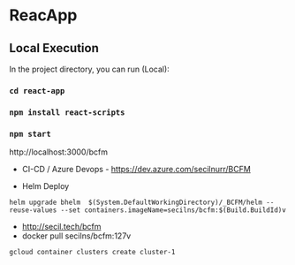
# ReacApp
## Local Execution

In the project directory, you can run (Local):

### `cd react-app`

### `npm install react-scripts`

### `npm start`

http://localhost:3000/bcfm

* CI-CD / Azure Devops - https://dev.azure.com/secilnurr/BCFM
  
* Helm Deploy
  
```
helm upgrade bhelm  $(System.DefaultWorkingDirectory)/_BCFM/helm --reuse-values --set containers.imageName=secilns/bcfm:$(Build.BuildId)v
```

* http://secil.tech/bcfm
* docker pull secilns/bcfm:127v

```
gcloud container clusters create cluster-1
```



